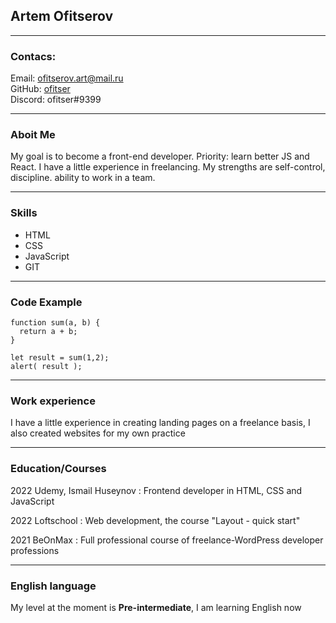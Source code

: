 ## Artem Ofitserov
***
### __Contacs:__
Email: ofitserov.art@mail.ru  
GitHub: [ofitser](https://github.com/ofitser)  
Discord: ofitser#9399  
***
### __Aboit Me__
My goal is to become a front-end developer. Priority: learn better JS and React. I have a little experience in freelancing. My strengths are self-control, discipline. ability to work in a team.
***
### __Skills__
- HTML
- CSS
- JavaScript
- GIT
***
### __Code Example__
```
function sum(a, b) {
  return a + b;
}

let result = sum(1,2);
alert( result );
```
***
### __Work experience__
I have a little experience in creating landing pages on a freelance basis, I also created websites for my own practice
***
### __Education/Courses__
2022 Udemy, Ismail Huseynov
: Frontend developer in HTML, CSS and JavaScript

2022 Loftschool
: Web development, the course "Layout - quick start"

2021 BeOnMax
: Full professional course of freelance-WordPress developer professions
***
### __English language__
My level at the moment is __Pre-intermediate__, I am learning English now